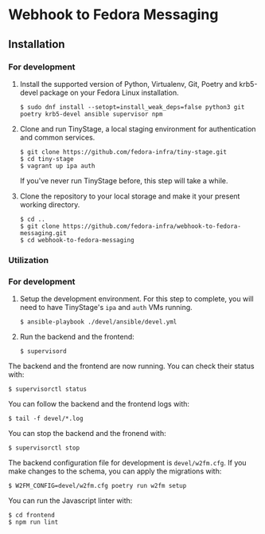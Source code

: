 # Webhook to Fedora Messaging

## Installation

### For development

1.  Install the supported version of Python, Virtualenv, Git, Poetry and krb5-devel package on your Fedora Linux installation.

    ```
    $ sudo dnf install --setopt=install_weak_deps=false python3 git poetry krb5-devel ansible supervisor npm
    ```

2.  Clone and run TinyStage, a local staging environment for authentication and common services.

    ```
    $ git clone https://github.com/fedora-infra/tiny-stage.git
    $ cd tiny-stage
    $ vagrant up ipa auth
    ```

    If you've never run TinyStage before, this step will take a while.

3.  Clone the repository to your local storage and make it your present working directory.

    ```
    $ cd ..
    $ git clone https://github.com/fedora-infra/webhook-to-fedora-messaging.git
    $ cd webhook-to-fedora-messaging
    ```

### Utilization

### For development

1.  Setup the development environment. For this step to complete, you will need to have TinyStage's `ipa` and `auth` VMs running.

    ```
    $ ansible-playbook ./devel/ansible/devel.yml
    ```

2.  Run the backend and the frontend:
    ```
    $ supervisord
    ```

The backend and the frontend are now running. You can check their status with:

```
$ supervisorctl status
```

You can follow the backend and the frontend logs with:

```
$ tail -f devel/*.log
```

You can stop the backend and the fronend with:

```
$ supervisorctl stop
```

The backend configuration file for development is `devel/w2fm.cfg`.
If you make changes to the schema, you can apply the migrations with:

```
$ W2FM_CONFIG=devel/w2fm.cfg poetry run w2fm setup
```

You can run the Javascript linter with:

```
$ cd frontend
$ npm run lint
```
